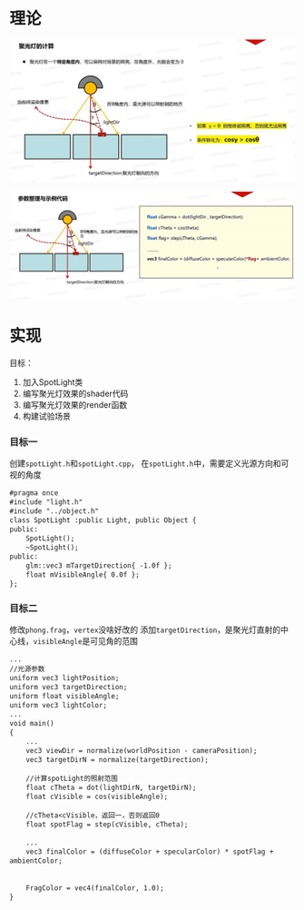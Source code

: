 # 理论

![输入图片说明](/imgs/2024-11-27/ZHfFrb5bSOMsbysr.png)

![输入图片说明](/imgs/2024-11-27/sH5oH5jGIrpeHnfz.png)

# 实现
目标：
1. 加入SpotLight类
2. 编写聚光灯效果的shader代码
3. 编写聚光灯效果的render函数
4. 构建试验场景

### 目标一
创建`spotLight.h`和`spotLight.cpp`，
在`spotLight.h`中，需要定义光源方向和可视的角度
```
#pragma once
#include "light.h"
#include "../object.h"
class SpotLight :public Light, public Object {
public:
	SpotLight();
	~SpotLight();
public:
	glm::vec3 mTargetDirection{ -1.0f };
	float mVisibleAngle{ 0.0f };
};
```
### 目标二
修改`phong.frag`，`vertex`没啥好改的
添加`targetDirection`，是聚光灯直射的中心线，`visibleAngle`是可见角的范围
```
...
//光源参数
uniform vec3 lightPosition;
uniform vec3 targetDirection;
uniform float visibleAngle;
uniform vec3 lightColor;
...
void main()
{
    ...
    vec3 viewDir = normalize(worldPosition - cameraPosition);
    vec3 targetDirN = normalize(targetDirection);

    //计算spotLight的照射范围
    float cTheta = dot(lightDirN, targetDirN);
    float cVisible = cos(visibleAngle);
    
    //cTheta<cVisible，返回一，否则返回0
    float spotFlag = step(cVisible, cTheta);

    ...
    vec3 finalColor = (diffuseColor + specularColor) * spotFlag + ambientColor;


    FragColor = vec4(finalColor, 1.0);
}
```
<!--stackedit_data:
eyJoaXN0b3J5IjpbMTY2MzY1MDczNywtMjA1MTcyNzU4NCwtMT
Q3NTEyNTk1MV19
-->